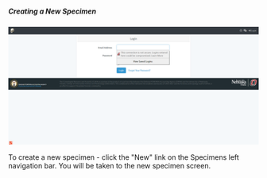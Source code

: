 ##### Creating a New Specimen
![New SE](../images/SkeletalElements/demo.gif)

To create a new specimen - click the "New" link on the Specimens left navigation bar. You will be taken to the new specimen screen.
